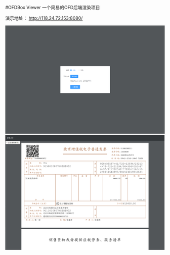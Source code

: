 #OFDBox Viewer
一个简易的OFD后端渲染项目

演示地址： http://118.24.72.153:8080/

![](./docs/uploader.png)
![](./docs/viewer.png)